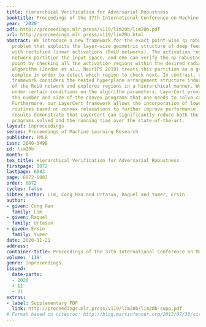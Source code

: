 ```yaml
---
title: Hierarchical Verification for Adversarial Robustness
booktitle: Proceedings of the 37th International Conference on Machine Learning
year: '2020'
pdf: http://proceedings.mlr.press/v119/lim20b/lim20b.pdf
url: http://proceedings.mlr.press/v119/lim20b.html
abstract: We introduce a new framework for the exact point-wise ℓp robustness verification
  problem that exploits the layer-wise geometric structure of deep feed-forward networks
  with rectified linear activations (ReLU networks). The activation regions of the
  network partition the input space, and one can verify the ℓp robustness around a
  point by checking all the activation regions within the desired radius. The GeoCert
  algorithm (Jordan et al., NeurIPS 2019) treats this partition as a generic polyhedral
  complex in order to detect which region to check next. In contrast, our LayerCert
  framework considers the nested hyperplane arrangement structure induced by the layers
  of the ReLU network and explores regions in a hierarchical manner. We show that,
  under certain conditions on the algorithm parameters, LayerCert provably reduces
  the number and size of the convex programs that one needs to solve compared to GeoCert.
  Furthermore, our LayerCert framework allows the incorporation of lower bounding
  routines based on convex relaxations to further improve performance. Experimental
  results demonstrate that LayerCert can significantly reduce both the number of convex
  programs solved and the running time over the state-of-the-art.
layout: inproceedings
series: Proceedings of Machine Learning Research
publisher: PMLR
issn: 2640-3498
id: lim20b
month: 0
tex_title: Hierarchical Verification for Adversarial Robustness
firstpage: 6072
lastpage: 6082
page: 6072-6082
order: 6072
cycles: false
bibtex_author: Lim, Cong Han and Urtasun, Raquel and Yumer, Ersin
author:
- given: Cong Han
  family: Lim
- given: Raquel
  family: Urtasun
- given: Ersin
  family: Yumer
date: 2020-11-21
address: 
container-title: Proceedings of the 37th International Conference on Machine Learning
volume: '119'
genre: inproceedings
issued:
  date-parts:
  - 2020
  - 11
  - 21
extras:
- label: Supplementary PDF
  link: http://proceedings.mlr.press/v119/lim20b/lim20b-supp.pdf
# Format based on citeproc: http://blog.martinfenner.org/2013/07/30/citeproc-yaml-for-bibliographies/
---
```

